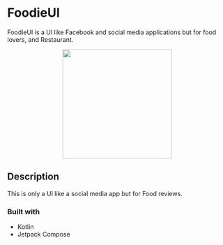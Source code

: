 # FoodieUI
FoodieUI is a UI like Facebook and social media applications but for food lovers, and Restaurant.

<div align="center">
  <kbd>
    <img src="https://i.imgur.com/pY5Rifv.png" width = "250"/>
  </kbd>
 
</div>

## Description
This is only a UI like a social media app but for Food reviews.


### Built with
- Kotlin
- Jetpack Compose
